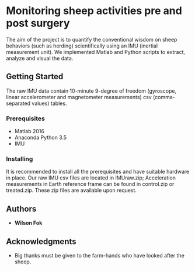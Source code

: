 # Monitoring sheep activities pre and post surgery

The aim of the project is to quantify the conventional wisdom on sheep behaviors (such as herding) scientifically using an IMU (inertial measurement unit). We implemented Matlab and Python scripts to extract, analyze and visual the data. 

## Getting Started

The raw IMU data contain 10-minute 9-degree of freedom (gyroscope, linear accelerometer and magnetometer measurements) csv (comma-separated values) tables. 

### Prerequisites

* Matlab 2016
* Anaconda Python 3.5
* IMU

### Installing

It is recommended to install all the prerequisites and have suitable hardware in place. Our raw IMU csv files are located in IMUraw.zip; Acceleration measurements in Earth reference frame can be found in control.zip or treated.zip. These zip files are available upon request.

## Authors

* **Wilson Fok** 


## Acknowledgments

* Big thanks must be given to the farm-hands who have looked after the sheep. 
